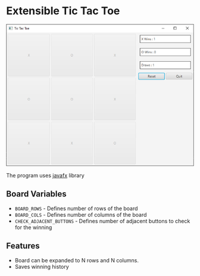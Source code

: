 # Extensible Tic Tac Toe

![Featured Image](./featured-image.png)

The program uses [javafx](https://openjfx.io/) library

## Board Variables

- `BOARD_ROWS` - Defines number of rows of the board
- `BOARD_COLS` - Defines number of columns of the board
- `CHECK_ADJACENT_BUTTONS` - Defines number of adjacent buttons to check for the winning

## Features

- Board can be expanded to N rows and N columns.
- Saves winning history
